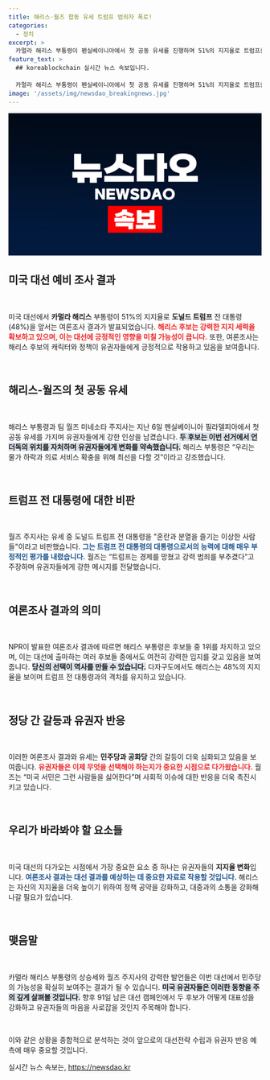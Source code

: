 ```yaml
---
title: 해리스·월즈 합동 유세 트럼프 범죄자 폭로!
categories:
  - 정치
excerpt: >
  카멀라 해리스 부통령이 펜실베이니아에서 첫 공동 유세를 진행하며 51%의 지지율로 트럼프를 3% 차로 앞섰다. 해리스와 팀 월즈 미네소타 주지사는 약세 후보임에도 미래를 위해 끝까지 싸우겠다고 강조했다.
feature_text: >
  ## koreablockchain 실시간 뉴스 속보입니다.

  카멀라 해리스 부통령이 펜실베이니아에서 첫 공동 유세를 진행하며 51%의 지지율로 트럼프를 3% 차로 앞섰다. 해리스와 팀 월즈 미네소타 주지사는 약세 후보임에도 미래를 위해 끝까지 싸우겠다고 강조했다.
image: '/assets/img/newsdao_breakingnews.jpg'
---
```


<p><img src="/assets/img/newsdao_breakingnews.jpg" alt="koreablockchain 속보" /></p>

<h2 data-ke-size="size26">미국 대선 예비 조사 결과</h2>

<p data-ke-size="size16">&nbsp;</p> 

<p>미국 대선에서 <b>카멀라 해리스</b> 부통령이 51%의 지지율로 <b>도널드 트럼프</b> 전 대통령(48%)을 앞서는 여론조사 결과가 발표되었습니다. <b><span style="color: #ee2323;">해리스 후보는 강력한 지지 세력을 확보하고 있으며, 이는 대선에 긍정적인 영향을 미칠 가능성이 큽니다.</span></b> 또한, 여론조사는 해리스 후보의 캐릭터와 정책이 유권자들에게 긍정적으로 작용하고 있음을 보여줍니다. </p>

<p data-ke-size="size16">&nbsp;</p>

<h2 data-ke-size="size26">해리스-월즈의 첫 공동 유세</h2>

<p data-ke-size="size16">&nbsp;</p> 

<p>해리스 부통령과 팀 월즈 미네소타 주지사는 지난 6일 펜실베이니아 필라델피아에서 첫 공동 유세를 가지며 유권자들에게 강한 인상을 남겼습니다. <b><span style="background-color: #21538527;">두 후보는 이번 선거에서 언더독의 위치를 자처하며 유권자들에게 변화를 약속했습니다.</span></b> 해리스 부통령은 “우리는 물가 하락과 의료 서비스 확충을 위해 최선을 다할 것”이라고 강조했습니다. </p>

<p data-ke-size="size16">&nbsp;</p>

<h2 data-ke-size="size26">트럼프 전 대통령에 대한 비판</h2>

<p data-ke-size="size16">&nbsp;</p> 

<p>월즈 주지사는 유세 중 도널드 트럼프 전 대통령을 "혼란과 분열을 즐기는 이상한 사람들"이라고 비판했습니다. <b><span style="color: #1a5490;">그는 트럼프 전 대통령의 대통령으로서의 능력에 대해 매우 부정적인 평가를 내렸습니다.</span></b> 월즈는 “트럼프는 경제를 망쳤고 강력 범죄를 부추겼다”고 주장하며 유권자들에게 강한 메시지를 전달했습니다.</p>

<p data-ke-size="size16">&nbsp;</p>

<h2 data-ke-size="size26">여론조사 결과의 의미</h2>

<p data-ke-size="size16">&nbsp;</p> 

<p>NPR이 발표한 여론조사 결과에 따르면 해리스 부통령은 후보들 중 1위를 차지하고 있으며, 이는 대선에 출마하는 여러 후보들 중에서도 여전히 강력한 입지를 갖고 있음을 보여줍니다. <b><span style="background-color: #21538527;">당신의 선택이 역사를 만들 수 있습니다.</span></b> 다자구도에서도 해리스는 48%의 지지율을 보이며 트럼프 전 대통령과의 격차를 유지하고 있습니다. </p>

<p data-ke-size="size16">&nbsp;</p>

<h2 data-ke-size="size26">정당 간 갈등과 유권자 반응</h2>

<p data-ke-size="size16">&nbsp;</p> 

<p>이러한 여론조사 결과와 유세는 <b>민주당과 공화당</b> 간의 갈등이 더욱 심화되고 있음을 보여줍니다. <b><span style="color: #ee2323;">유권자들은 이제 무엇을 선택해야 하는지가 중요한 시점으로 다가왔습니다.</span></b> 월즈는 “미국 서민은 그런 사람들을 싫어한다”며 사회적 이슈에 대한 반응을 더욱 촉진시키고 있습니다.  </p>

<p data-ke-size="size16">&nbsp;</p>

<h2 data-ke-size="size26">우리가 바라봐야 할 요소들</h2>

<p data-ke-size="size16">&nbsp;</p> 

<p>미국 대선의 다가오는 시점에서 가장 중요한 요소 중 하나는 유권자들의 <b>지지율 변화</b>입니다. <b><span style="color: #1a5490;">여론조사 결과는 대선 결과를 예상하는 데 중요한 자료로 작용할 것입니다.</span></b> 해리스는 자신의 지지율을 더욱 높이기 위하여 정책 공약을 강화하고, 대중과의 소통을 강화해 나갈 필요가 있습니다. </p>

<p data-ke-size="size16">&nbsp;</p>

<h2 data-ke-size="size26">맺음말</h2>

<p data-ke-size="size16">&nbsp;</p> 

<p>카멀라 해리스 부통령의 상승세와 월즈 주지사의 강력한 발언들은 이번 대선에서 민주당의 가능성을 확실히 보여주는 결과가 될 수 있습니다. <b><span style="background-color: #21538527;">미국 유권자들은 이러한 동향을 주의 깊게 살펴볼 것입니다.</span></b> 향후 91일 남은 대선 캠페인에서 두 후보가 어떻게 대표성을 강화하고 유권자들의 마음을 사로잡을 것인지 주목해야 합니다. </p>

<p data-ke-size="size16">&nbsp;</p> 

<p>이와 같은 상황을 종합적으로 분석하는 것이 앞으로의 대선전략 수립과 유권자 반응 예측에 매우 중요할 것입니다.</p>
실시간 뉴스 속보는, <a href="https://newsdao.kr" rel="dofollow">https://newsdao.kr</a>


